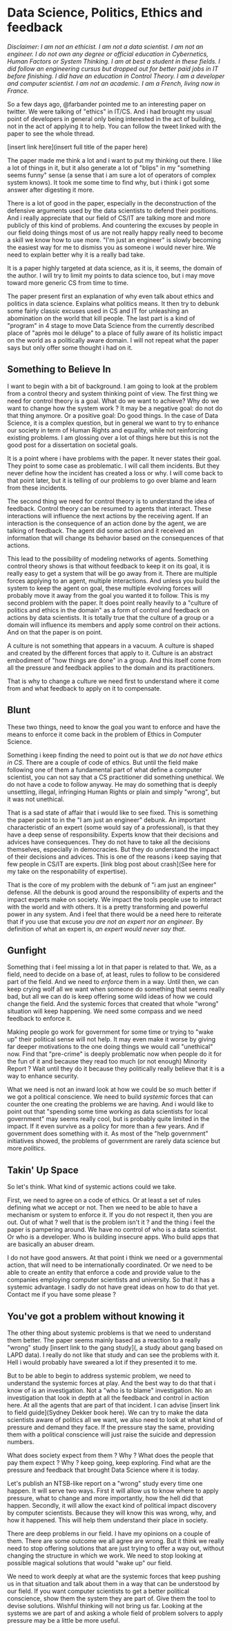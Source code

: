 # Data Science, Politics, Ethics and feedback

_Disclaimer: I am not an ethicist. I am not a data scientist. I am not an engineer. I do not own any degree or official education in Cybernetics, Human Factors or System Thinking. I am at best a student in these fields. I did follow an engineering cursus but dropped out for better paid jobs in IT before finishing. I did have an education in Control Theory. I am a developer and computer scientist. I am not an academic. I am a French, living now in France._

So a few days ago, @farbander pointed me to an interesting paper on twitter. We were talking of "ethics" in IT/CS. And i had brought my usual point of developers in general only being interested in the act of building, not in the act of applying it to help. You can follow the tweet linked with the paper to see the whole thread.

[insert link here](insert full title of the paper here)

The paper made me think a lot and i want to put my thinking out there. I like a lot of things in it, but it also generate a lot of "blips" in my "something seems funny" sense (a sense that i am sure a lot of operators of complex system knows). It took me some time to find why, but i think i got some answer after digesting it more.

There is a lot of good in the paper, especially in the deconstruction of the defensive arguments used by the data scientists to defend their positions. And i really appreciate that our field of CS/IT are talking more and more publicly of this kind of problems. And countering the excuses by people in our field doing things most of us are not really happy really need to become a skill we know how to use more. "I'm just an engineer" is slowly becoming the easiest way for me to dismiss you as someone i would never hire. We need to explain better why it is a really bad take.

It is a paper highly targeted at data science, as it is, it seems, the domain of the author. I will try to limit my points to data science too, but i may move toward more generic CS from time to time.

The paper present first an explanation of why even talk about ethics and politics in data science. Explains what politics means. It then try to debunk some fairly classic excuses used in CS and IT for unleashing an abomination on the world that kill people. The last part is a kind of "program" in 4 stage to move Data Science from the currently described place of "après moi le déluge" to a place of fully aware of its holistic impact on the world as a politically aware domain. I will not repeat what the paper says but only offer some thought i had on it.

## Something to Believe In

I want to begin with a bit of background. I am going to look at the problem from a control theory and system thinking point of view. The first thing we need for control theory is a goal. What do we want to achieve? Why do we want to change how the system work ? It may be a negative goal: do not do that thing anymore. Or a positive goal: Do good things. In the case of Data Science, it is a complex question, but in general we want to try to enhance our society in term of Human Rights and equality, while not reinforcing existing problems. I am glossing over a lot of things here but this is not the good post for a dissertation on societal goals.

It is a point where i have problems with the paper. It never states their goal. They point to some case as problematic. I will call them incidents. But they never define how the incident has created a loss or why. I will come back to that point later, but it is telling of our problems to go over blame and learn from these incidents.

The second thing we need for control theory is to understand the idea of feedback. Control theory can be resumed to agents that interact. These interactions will influence the next actions by the receiving agent. If an interaction is the consequence of an action done by the agent, we are talking of feedback. The agent did some action and it received an information that will change its behavior based on the consequences of that actions.

This lead to the possibility of modeling networks of agents. Something control theory shows is that without feedback to keep it on its goal, it is really easy to get a system that will be go away from it. There are multiple forces applying to an agent, multiple interactions. And unless you build the system to keep the agent on goal, these multiple evolving forces will probably move it away from the goal you wanted it to follow.
This is my second problem with the paper. It does point really heavily to a "culture of politics and ethics in the domain" as a form of control and feedback on actions by data scientists. It is totally true that the culture of a group or a domain will influence its members and apply some control on their actions. And on that the paper is on point.

A culture is not something that appears in a vacuum. A culture is shaped and created by the different forces that apply to it. Culture is an abstract embodiment of "how things are done" in a group. And this itself come from all the pressure and feedback applies to the domain and its practitioners.

That is why to change a culture we need first to understand where it come from and what feedback to apply on it to compensate.

## Blunt

These two things, need to know the goal you want to enforce and have the means to enforce it come back in the problem of Ethics in Computer Science.

Something i keep finding the need to point out is that *we do not have ethics in CS*. There are a couple of code of ethics. But until the field make following one of them a fundamental part of what define a computer scientist, you can not say that a CS practitioner did something unethical. We do not have a code to follow anyway. He may do something that is deeply unsettling, illegal, infringing Human Rights or plain and simply "wrong", but it was not unethical.

That is a sad state of affair that i would like to see fixed.  This is something the paper point to in the "I am just an engineer" debunk. An important characteristic of an expert (some would say of a professional), is that they have a deep sense of responsibility. Experts know that their decisions and advices have consequences. They do not have to take all the decisions themselves, especially in democracies. But they do understand the impact of their decisions and advices. This is one of the reasons i keep saying that few people in CS/IT are experts. [link blog post about crash](See here for my take on the responability of expertise).

That is the core of my problem with the debunk of "i am just an engineer" defense. All the debunk is good around the responsibility of experts and the impact experts make on society. We impact the tools people use to interact with the world and with others. It is a pretty transforming and powerful power in any system. And i feel that there would be a need here to reiterate that if you use that excuse *you are not an expert nor an engineer*. By definition of what an expert is, *an expert would never say that*.

## Gunfight

Something that i feel missing a lot in that paper is related to that. We, as a field, need to decide on a base of, at least, rules to follow to be considered part of the field. And we need to *enforce* them in a way. Until then, we can keep crying wolf all we want when someone do something that seems really bad, but all we can do is keep offering some wild ideas of how we could change the field. And the systemic forces that created that whole "wrong" situation will keep happening. We need some compass and we need feedback to enforce it.

Making people go work for government for some time or trying to "wake up" their political sense will not help. It may even make it worse by giving far deeper motivations to the one doing things we would call "unethical" now. Find that "pre-crime" is deeply problematic now when people do it for the fun of it and because they read too much (or not enough) Minority Report ? Wait until they do it because they politically really believe that it is a way to enhance security.

What we need is not an inward look at how we could be so much better if we got a political conscience. We need to build *systemic* forces that can counter the one creating the problems we are having. And i would like to point out that "spending some time working as data scientists for local government" may seems really cool, but is probably quite limited in the impact. If it even survive as a policy for more than a few years. And if government does something with it. As most of the "help government" initiatives showed, the problems of government are rarely data science but more *politics*.

## Takin' Up Space

So let's think. What kind of systemic actions could we take.

First, we need to agree on a code of ethics. Or at least a set of rules defining what we accept or not. Then we need to be able to have a mechanism or system to enforce it. If you do not respect it, then you are out. Out of what ? well that is the problem isn't it ? and the thing i feel the paper is pampering around. We have no control of who is a data scientist. Or who is a developer. Who is building insecure apps. Who build apps that are basically an abuser dream.

I do not have good answers. At that point i think we need or a governmental action, that will need to be internationally coordinated. Or we need to be able to create an entity that enforce a code and provide value to the companies employing computer scientists and university. So that it has a systemic advantage. I sadly do not have great ideas on how to do that yet. Contact me if you have some please ?

## You've got a problem without knowing it

The other thing about systemic problems is that we need to understand them better. The paper seems mainly based as a reaction to a really "wrong" study [insert link to  the gang study](, a study about gang based on LAPD data). I really do not like that study and can see the problems with it. Hell i would probably have sweared a lot if they presented it to me.

But to be able to begin to address systemic problem, we need to understand the systemic forces at play. And the best way to do that that i know of is an investigation. Not a "who is to blame" investigation. No an investigation that look in depth at all the feedback and control in action here. At all the agents that are part of that incident. I can advise [insert link to field guide](Sydney Dekker book here). We can try to make the data scientists aware of politics all we want, we also need to look at what kind of pressure and demand they face. If the pressure stay the same, providing them with a political conscience will just raise the suicide and depression numbers.

What does society expect from them ? Why ? What does the people that pay them expect ? Why ? keep going, keep exploring. Find what are the pressure and feedback that brought Data Science where it is today.

Let's publish an NTSB-like report on a "wrong" study every time one happen. It will serve two ways. First it will allow us to know where to apply pressure, what to change and more importantly, how the hell did that happen. Secondly, it will allow the exact kind of political impact discovery by computer scientists. Because they will know this was wrong, why, and how it happened. This will help them understand their place in society.

There are deep problems in our field. I have my opinions on a couple of them. There are some outcome we all agree are wrong. But it think we really need to stop offering solutions that are just trying to offer a way out, without changing the structure in which we work. We need to stop looking at possible magical solutions that would "wake up" our field. 

We need to work deeply at what are the systemic forces that keep pushing us in that situation and talk about them in a way that can be understood by our field. If you want computer scientists to get a better political conscience, show them the system they are part of. Give them the tool to devise solutions. Wishful thinking will not bring us far. Looking at the systems we are part of and asking a whole field of problem solvers to apply pressure may be a little be more useful.